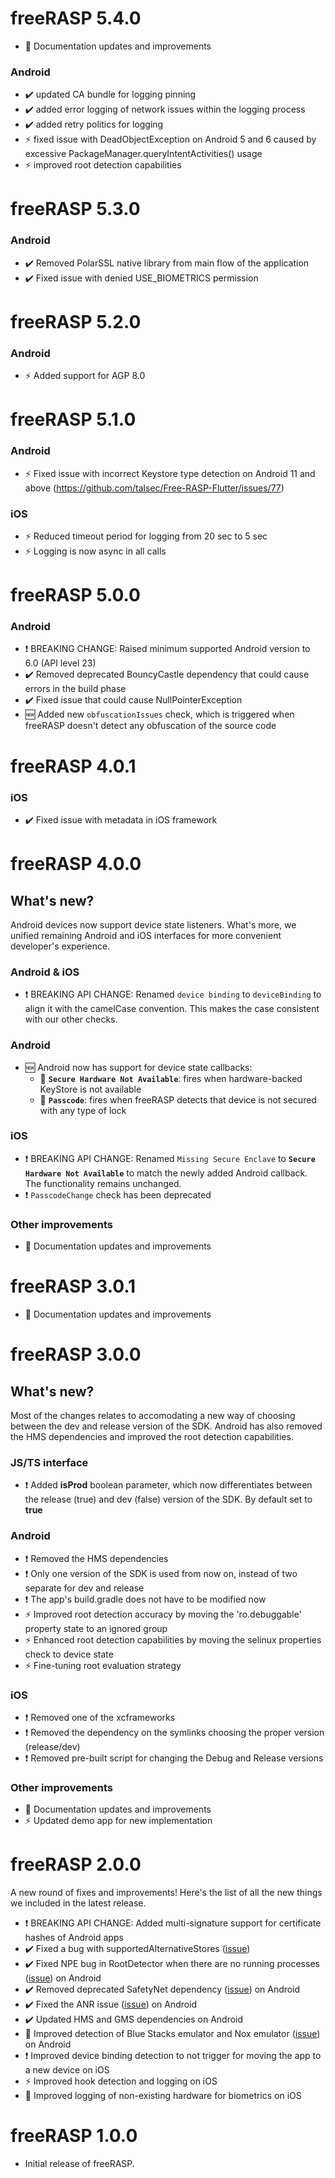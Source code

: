 # freeRASP 5.4.0

-   📄 Documentation updates and improvements

### Android

-   ✔️ updated CA bundle for logging pinning
-   ✔️ added error logging of network issues within the logging process
-   ✔️ added retry politics for logging
-   ⚡ fixed issue with DeadObjectException on Android 5 and 6 caused by excessive PackageManager.queryIntentActivities() usage
-   ⚡ improved root detection capabilities

# freeRASP 5.3.0

### Android

-   ✔️ Removed PolarSSL native library from main flow of the application
-   ✔️ Fixed issue with denied USE_BIOMETRICS permission

# freeRASP 5.2.0

### Android

-   ⚡ Added support for AGP 8.0

# freeRASP 5.1.0

### Android

-   ⚡ Fixed issue with incorrect Keystore type detection on Android 11 and above (https://github.com/talsec/Free-RASP-Flutter/issues/77)

### iOS

-   ⚡ Reduced timeout period for logging from 20 sec to 5 sec
-   ⚡ Logging is now async in all calls

# freeRASP 5.0.0

### Android

-   ❗ BREAKING CHANGE: Raised minimum supported Android version to 6.0 (API level 23)
-   ✔️ Removed deprecated BouncyCastle dependency that could cause errors in the build phase
-   ✔️ Fixed issue that could cause NullPointerException
-   🆕 Added new `obfuscationIssues` check, which is triggered when freeRASP doesn't detect any obfuscation of the source code

# freeRASP 4.0.1

### iOS

-   ✔️ Fixed issue with metadata in iOS framework

# freeRASP 4.0.0

## What's new?

Android devices now support device state listeners. What's more, we unified remaining Android and iOS interfaces for more convenient developer's experience.

### Android & iOS

-   ❗ BREAKING API CHANGE: Renamed `device binding` to `deviceBinding` to align it with the camelCase convention. This makes the case consistent with our other checks.

### Android

-   🆕 Android now has support for device state callbacks:
    -   📲 **`Secure Hardware Not Available`**: fires when hardware-backed KeyStore is not available
    -   📲 **`Passcode`**: fires when freeRASP detects that device is not secured with any type of lock

### iOS

-   ❗ BREAKING API CHANGE: Renamed `Missing Secure Enclave` to **`Secure Hardware Not Available`** to match the newly added Android callback. The functionality remains unchanged.
-   ❗️ `PasscodeChange` check has been deprecated

### Other improvements

-   📄 Documentation updates and improvements

# freeRASP 3.0.1

-   📄 Documentation updates and improvements

# freeRASP 3.0.0

## What's new?

Most of the changes relates to accomodating a new way of choosing between the dev and release version of the SDK. Android has also removed the HMS dependencies and improved the root detection capabilities.

### JS/TS interface

-   ❗ Added **isProd** boolean parameter, which now differentiates between the release (true) and dev (false) version of the SDK. By default set to **true**

### Android

-   ❗ Removed the HMS dependencies
-   ❗ Only one version of the SDK is used from now on, instead of two separate for dev and release
-   ❗ The app's build.gradle does not have to be modified now
-   ⚡ Improved root detection accuracy by moving the 'ro.debuggable' property state to an ignored group
-   ⚡ Enhanced root detection capabilities by moving the selinux properties check to device state
-   ⚡ Fine-tuning root evaluation strategy

### iOS

-   ❗ Removed one of the xcframeworks
-   ❗ Removed the dependency on the symlinks choosing the proper version (release/dev)
-   ❗️ Removed pre-built script for changing the Debug and Release versions

### Other improvements

-   📄 Documentation updates and improvements
-   ⚡ Updated demo app for new implementation

# freeRASP 2.0.0

A new round of fixes and improvements! Here's the list of all the new things we included in the latest release.

-   ❗ BREAKING API CHANGE: Added multi-signature support for certificate hashes of Android apps
-   ✔️ Fixed a bug with supportedAlternativeStores ([issue](https://github.com/talsec/Free-RASP-Cordova/issues/3))
-   ✔️ Fixed NPE bug in RootDetector when there are no running processes ([issue](https://github.com/talsec/Free-RASP-Flutter/issues/40)) on Android
-   ✔️ Removed deprecated SafetyNet dependency ([issue](https://github.com/talsec/Free-RASP-Flutter/issues/28)) on Android
-   ✔️ Fixed the ANR issue ([issue](https://github.com/talsec/Free-RASP-Flutter/issues/32)) on Android
-   ✔️ Updated HMS and GMS dependencies on Android
-   🔎 Improved detection of Blue Stacks emulator and Nox emulator ([issue](https://github.com/talsec/Free-RASP-Android/issues/6)) on Android
-   ❗ Improved device binding detection to not trigger for moving the app to a new device on iOS
-   ⚡ Improved hook detection and logging on iOS
-   🔎 Improved logging of non-existing hardware for biometrics on iOS

# freeRASP 1.0.0

-   Initial release of freeRASP.
